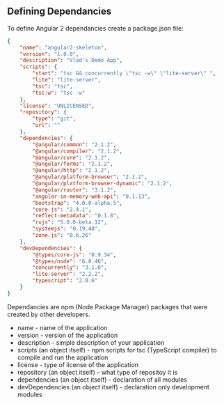 ## Defining Dependancies
To define Angular 2 dependancies create a package.json file:
```json
{
    "name": "angular2-skeleton",
    "version": "1.0.0",
    "description": "Vlad's Demo App",
    "scripts": {
        "start": "tsc && concurrently \"tsc -w\" \"lite-server\" ",
        "lite": "lite-server",
        "tsc": "tsc",
        "tsc:w": "tsc -w"
    },
    "license": "UNLICENSED",
    "repository": {
        "type": "git",
        "url": ""
    },
    "dependencies": {
        "@angular/common": "2.1.2",
        "@angular/compiler": "2.1.2",
        "@angular/core": "2.1.2",
        "@angular/forms": "2.1.2",
        "@angular/http": "2.1.2",
        "@angular/platform-browser": "2.1.2",
        "@angular/platform-browser-dynamic": "2.1.2",
        "@angular/router": "3.1.2",  
        "angular-in-memory-web-api": "0.1.13",
        "bootstrap": "4.0.0-alpha.5",
        "core-js": "2.4.1",
        "reflect-metadata": "0.1.8",
        "rxjs": "5.0.0-beta.12",
        "systemjs": "0.19.40",
        "zone.js": "0.6.26"                    
    },
    "devDependencies": {
        "@types/core-js": "0.9.34",
        "@types/node": "6.0.46",
        "concurrently": "3.1.0",
        "lite-server": "2.2.2",
        "typescript": "2.0.6"
    }
}
```
Dependancies are npm (Node Package Manager) packages that were created by other developers. 
- name - name of the application
- version - version of the application
- description - simple description of your application
- scripts (an object itself) - npm scripts for tsc (TypeScript compiler) to compile and run the application
- license - type of license of the application
- repository (an object itself) - what type of repositoy it is
- dependencies (an object itself) - declaration of all modules
- devDependencies (an object itself) - declaration only development modules
 